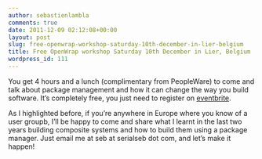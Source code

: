 ```yaml
---
author: sebastienlambla
comments: true
date: 2011-12-09 02:12:08+00:00
layout: post
slug: free-openwrap-workshop-saturday-10th-december-in-lier-belgium
title: Free OpenWrap workshop Saturday 10th December in Lier, Belgium
wordpress_id: 111
---
```


You get 4 hours and a lunch (complimentary from PeopleWare) to come and talk about package management and how it can change the way you build software. It’s completely free, you just need to register on [eventbrite](http://www.eventbrite.com/event/2561950864).

As I highlighted before, if you’re anywhere in Europe where you know of a user groupb, I’ll be happy to come and share what I learnt in the last two years building composite systems and how to build them using a package manager. Just email me at seb at serialseb dot com, and let’s make it happen!
